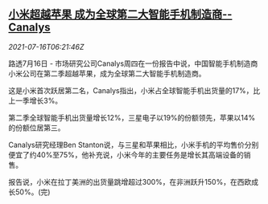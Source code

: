 <!--1626417081000-->
[小米超越苹果 成为全球第二大智能手机制造商--Canalys](https://cn.reuters.com/article/xiaomi-canalys-global-rank-0716-idCNKBS2EM0JB)
------

<div><i>2021-07-16T06:21:46Z</i></div><p>路透7月16日 - 市场研究公司Canalys周四在一份报告中说，中国智能手机制造商小米公司在第二季超越苹果，成为全球第二大智能手机制造商。</p><p>这是小米首次跃居第二名，Canalys指出，小米占全球智能手机出货量的17%，比上一季增长3%。</p><p>第二季全球智能手机出货量增长12%，三星电子以19%的份额领先，苹果以14%的份额位居第三。</p><p>Canalys研究经理Ben Stanton说，与三星和苹果相比，小米手机的平均售价分别便宜了约40%至75%，他补充说，小米今年的主要任务是增长其高端设备的销售。</p><p>报告说，小米在拉丁美洲的出货量跳增超过300%，在非洲跃升150%，在西欧成长50%。(完)</p>
